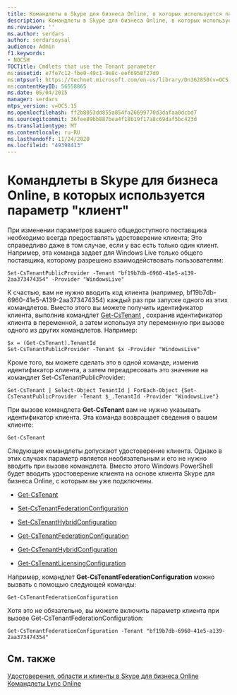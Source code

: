 ```yaml
---
title: Командлеты в Skype для бизнеса Online, в которых используется параметр "клиент"
description: Командлеты в Skype для бизнеса Online, в которых используется параметр "клиент".
ms.reviewer: ''
ms.author: serdars
author: serdarsoysal
audience: Admin
f1.keywords:
- NOCSH
TOCTitle: Cmdlets that use the Tenant parameter
ms:assetid: e7fe7c12-fbe0-49c1-9e8c-eef6958f27d0
ms:mtpsurl: https://technet.microsoft.com/en-us/library/Dn362850(v=OCS.15)
ms:contentKeyID: 56558865
ms.date: 05/04/2015
manager: serdars
mtps_version: v=OCS.15
ms.openlocfilehash: ff2b8053dd855a854fa26699770d3dafaa0dcbd7
ms.sourcegitcommit: 36fee89bb887bea4f18b19f17a8c69daf5bc423d
ms.translationtype: MT
ms.contentlocale: ru-RU
ms.lasthandoff: 11/24/2020
ms.locfileid: "49398413"
---
```

# <a name="cmdlets-in-skype-for-business-online-that-use-the-tenant-parameter"></a>Командлеты в Skype для бизнеса Online, в которых используется параметр "клиент"

 


При изменении параметров вашего общедоступного поставщика необходимо всегда предоставлять удостоверение клиента; Это справедливо даже в том случае, если у вас есть только один клиент. Например, эта команда задает для Windows Live только общего поставщика, которому разрешено взаимодействовать пользователям:

    Set-CsTenantPublicProvider -Tenant "bf19b7db-6960-41e5-a139-2aa373474354" -Provider "WindowsLive"

К счастью, вам не нужно вводить код клиента (например, bf19b7db-6960-41e5-A139-2aa373474354) каждый раз при запуске одного из этих командлетов. Вместо этого вы можете получить идентификатор клиента, выполнив командлет [Get-CsTenant](https://technet.microsoft.com/library/jj994044\(v=ocs.15\)) , сохранив идентификатор клиента в переменной, а затем используя эту переменную при вызове одного из других командлетов. Например:

    $x = (Get-CsTenant).TenantId
    Set-CsTenantPublicProvider -Tenant $x -Provider "WindowsLive"

Кроме того, вы можете сделать это в одной команде, изменив идентификатор клиента, а затем переадресовать это значение на командлет Set-CsTenantPublicProvider:

    Get-CsTenant | Select-Object TenantId | ForEach-Object {Set-CsTenantPublicProvider -Tenant $_.TenantId -Provider "WindowsLive"}

При вызове командлета **Get-CsTenant** вам не нужно указывать идентификатор клиента. Эта команда возвращает сведения о вашем клиенте:

    Get-CsTenant

Следующие командлеты допускают удостоверение клиента. Однако в этих случаях параметр является необязательным и его не нужно вводить при вызове командлета. Вместо этого Windows PowerShell будет вводить удостоверение клиента на основе клиента Skype для бизнеса Online, с которым вы уже подключены.

  - [Get-CsTenant](https://technet.microsoft.com/library/jj994044\(v=ocs.15\))

  - [Set-CsTenantFederationConfiguration](https://technet.microsoft.com/library/jj994080\(v=ocs.15\))

  - [Set-CsTenantHybridConfiguration](https://technet.microsoft.com/library/jj994046\(v=ocs.15\))

  - [Get-CsTenantFederationConfiguration](https://technet.microsoft.com/library/jj994072\(v=ocs.15\))

  - [Get-CsTenantHybridConfiguration](https://technet.microsoft.com/library/jj994034\(v=ocs.15\))

  - [Get-CsTenantLicensingConfiguration](https://technet.microsoft.com/library/dn362770\(v=ocs.15\))

Например, командлет **Get-CsTenantFederationConfiguration** можно вызвать с помощью следующей команды:

    Get-CsTenantFederationConfiguration

Хотя это не обязательно, вы можете включить параметр клиента при вызове Get-CsTenantFederationConfiguration:

    Get-CsTenantFederationConfiguration -Tenant "bf19b7db-6960-41e5-a139-2aa373474354"

## <a name="see-also"></a>См. также


[Удостоверения, области и клиенты в Skype для бизнеса Online](identities-scopes-and-tenants-in-skype-for-business-online.md)  
[Командлеты Lync Online](https://technet.microsoft.com/library/dn362817\(v=ocs.15\))

